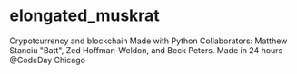 # elongated_muskrat
Crypotcurrency and blockchain
Made with Python
Collaborators: Matthew Stanciu "Batt", Zed Hoffman-Weldon, and Beck Peters.
Made in 24 hours @CodeDay Chicago
